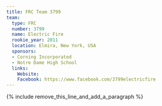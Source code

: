 ```yaml
---
title: FRC Team 3799
team:
  type: FRC
  number: 3799
  name: Electric Fire
  rookie_year: 2011
  location: Elmira, New York, USA
  sponsors:
  - Corning Incorporated
  - Notre Dame High School
  links:
    Website:
    Facebook: https://www.facebook.com/3799electricfire
---
```


{% include remove_this_line_and_add_a_paragraph %}